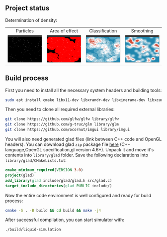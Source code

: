 ## Project status

Determination of density:

<table width="100%">
  <tr>
  <td width="25%" align="center">Particles</td>
  <td width="25%" align="center">Area of effect</td>
  <td width="25%" align="center">Classification</td>
  <td width="25%" align="center">Smoothing</td>
  </tr>
  <tr>
  <td width="25%"><img src="/images/scr1.png?raw=true"/></td>
  <td width="25%"><img src="/images/scr2.png?raw=true"/></td>
  <td width="25%"><img src="/images/scr3.png?raw=true"/></td>
  <td width="25%"><img src="/images/scr4.png?raw=true"/></td>
  </tr>
</table>

## Build process

First you need to install all the necessary system headers and building tools:

```Bash
sudo apt install cmake libx11-dev libxrandr-dev libxinerama-dev libxcursor-dev libxi-dev libgl1-mesa-dev -y
```

Then you need to clone all required external libraries:

```Bash
git clone https://github.com/glfw/glfw library/glfw
git clone https://github.com/g-truc/glm library/glm
git clone https://github.com/ocornut/imgui library/imgui
```

You will also need generated glad files (link between C++ code and OpenGL headers). You can download glad `zip` package file [here](https://glad.dav1d.de/) (C++ language,OpenGL specification,gl version 4.6+). Unpack it and move it's contents into `library/glad` folder. Save the following declarations into `library/glad/CMakeLists.txt`:

```CMake
cmake_minimum_required(VERSION 3.0)
project(glad)
add_library(glad include/glad/glad.h src/glad.c)
target_include_directories(glad PUBLIC include/)
```

Now the entire code environment is well configured and ready for build process:

```Bash
cmake -S . -B build && cd build && make -j4
```

After successful compilation, you can start simulator with:

```Bash
./build/liquid-simulation
```
